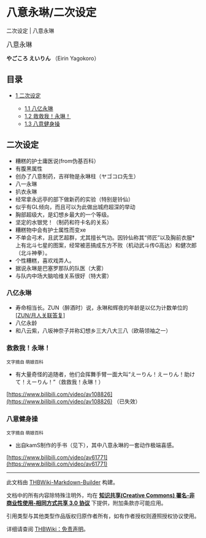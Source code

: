 # 八意永琳/二次设定

<!-- source html: G:\repos\THBWiki-Markdown-Builder\THBWikiMarkdown\Temp\main\8\87\ns0%3A%E5%85%AB%E6%84%8F%E6%B0%B8%E7%90%B3%2F%E4%BA%8C%E6%AC%A1%E8%AE%BE%E5%AE%9A.html -->

二次设定 | 八意永琳

  
<big>八意永琳</big>  

 **やごころ えいりん** （Eirin Yagokoro）
  

## 目录

- [1 二次设定](#二次设定)

  - [1.1 八亿永琳](#八亿永琳)
  - [1.2 救救我！永琳！](#救救我！永琳！)
  - [1.3 八意健身操](#八意健身操)







## 二次设定
- 糟糕的护士庸医说(from伪基百科）
- 有腹黑属性
- 创办了八意制药，吉祥物是永琳柱（ヤゴコロ先生）
- 八一永琳
- 扒衣永琳
- 经常拿永远亭的部下做新药的实验（特别是铃仙）
- 似乎有GL倾向，而且可以为此做出城府超深的举动
- 胸部超级大，是幻想乡最大的一个等级。
- 坚定的水银党！（制药和符卡名的关系）
- 糟糕物中会有护士属性而变xe
- 不单会弓术，且武艺超群，尤其擅长气功。因铃仙称其“师匠”以及胸前衣服*上有北斗七星的图案，经常被恶搞成东方不败（机动武斗传G高达）和健次郎（北斗神拳）。
- 个性糟糕，喜欢戏弄人。
- 据说永琳是巴塞罗那队的队医（大雾）
- 与队内中场大脑哈维关系很好（特大雾）

### 八亿永琳
- 寿命相当长。ZUN（醉酒时）说，永琳和辉夜的年龄是以亿为计数单位的[&#91;ZUN/月人关联答复&#93;](./ZUN-月人关联答复.md)
- 八亿永龄
- 和八云紫，八坂神奈子并称幻想乡三大八大三八（欧萌领袖之一）

### 救救我！永琳！
  
<small>文字摘自 萌娘百科</small>
  

- 有大量奇怪的追随者，他们会挥舞手臂一面大叫“えーりん！えーりん！助けて！えーりん！”（救救我！永琳！）

  
[https://www.bilibili.com/video/av108826](https://www.bilibili.com/video/av108826) （已失效）
  

### 八意健身操
  
<small>文字摘自 萌娘百科</small>
  

- 出自kamS制作的手书（见下），其中八意永琳的一套动作极端喜感。

  
[https://www.bilibili.com/video/av61771](https://www.bilibili.com/video/av61771)
  





---

此文档由 [THBWiki-Markdown-Builder](https://github.com/Delsin-Yu/THBWiki-Markdown-Builder) 构建。

文档中的所有内容除特殊注明外，均在 [**知识共享(Creative Commons) 署名-非商业性使用-相同方式共享 3.0 协议**](https://creativecommons.org/licenses/by-sa/3.0/deed.zh-hans) 下提供，附加条款亦可能应用。

引用类型与其他类型作品版权归原作者所有，如有作者授权则遵照授权协议使用。

详细请查阅 [THBWiki：免责声明](https://thbwiki.cc/THBWiki:%E5%85%8D%E8%B4%A3%E5%A3%B0%E6%98%8E)。

